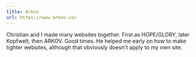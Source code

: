 ```yaml
---
title: Arkov
url: https://www.arkov.co/
---
```


Christian and I made many websites together. First as HOPE/GLORY, later Kopfwelt, then ARKOV. Good times.  He helped me early on how to make tighter websites, although that obviously doesn't apply to my own site.
